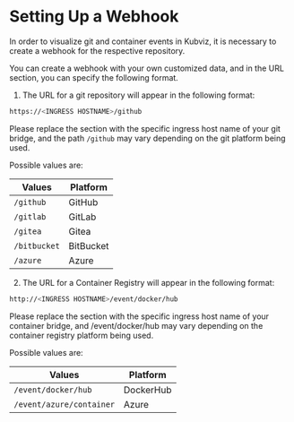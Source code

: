 # Setting Up a Webhook

In order to visualize git and container events in Kubviz, it is necessary to create a webhook for the respective repository.

You can create a webhook with your own customized data, and in the URL section, you can specify the following format.

1. The URL for a git repository will appear in the following format:

```bash
https://<INGRESS HOSTNAME>/github
```
Please replace the <INGRESS HOSTNAME> section with the specific ingress host name of your git bridge, and the path `/github` may vary depending on the git platform being used.

Possible values are:

Values | Platform |
------ | -------- | 
`/github` | GitHub |
`/gitlab` | GitLab |
`/gitea` | Gitea |
`/bitbucket` | BitBucket | 
`/azure` | Azure |

2. The URL for a Container Registry will appear in the following format:

```bash
http://<INGRESS HOSTNAME>/event/docker/hub
```

Please replace the <INGRESS HOSTNAME> section with the specific ingress host name of your container bridge, and /event/docker/hub may vary depending on the container registry platform being used.

Possible values are:

Values | Platform |
------ | -------- | 
`/event/docker/hub` | DockerHub |
`/event/azure/container` | Azure |



